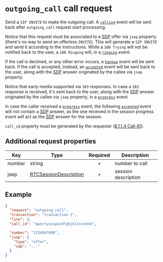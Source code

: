 # `outgoing_call` call request

Send a `SIP INVITE` to make the outgoing call. A [`calling`](../../events/call/calling.md) event will be sent back after `outgoing_call` request start processing.

Notice that this request must be associated to a [SDP](https://developer.mozilla.org/en-US/docs/Glossary/SDP) offer via `jsep` property (there's no way to send an offerless `INVITE`). This will generate a `SIP INVITE` and send it according to the instructions. While a `100 Trying` will not be notified back to the user, a `180 Ringing` will, in a [`ringing`](../../events/call/ringing.md) event.

If the call is declined, or any other error occurs, a [`hangup`](../../events/call/hangup.md) event will be sent back. If the call is accepted, instead, an [`accepted`](../../events/call/accepted.md) event will be sent back to the user, along with the [SDP](https://developer.mozilla.org/en-US/docs/Glossary/SDP) answer originated by the callee via `jsep` property.

Notice that early-media supported via `183` responses. In case a `183` response is received, it's sent back to the user, along with the [SDP](https://developer.mozilla.org/en-US/docs/Glossary/SDP) answer originated by the callee via `jsep` property, in a [`progress`](../../events/call/progress.md) event.

In case the caller received a [`progress`](../../events/call/progress.md) event, the following [`accepted`](../../events/call/accepted.md) event will not contain a [SDP](https://developer.mozilla.org/en-US/docs/Glossary/SDP) answer, as the one received in the session progress event will act as the [SDP](https://developer.mozilla.org/en-US/docs/Glossary/SDP) answer for the session.

`call_id` property must be generated by the requester ([8.1.1.4 Call-ID](https://www.rfc-editor.org/rfc/rfc3261#section-8.1.1.4)).

## Additional request properties

| Key | Type | Required | Description |
| --- | --- | :---: | --- |
| number | string | + | number to call |
| jsep | [RTCSessionDescription](https://developer.mozilla.org/en-US/docs/Web/API/RTCSessionDescription) | + | session description |

## Example

```json
{
  "request": "outgoing_call",
  "transaction": "transaction-1",
  "line": 0,
  "call_id": "qwertyuiopasdfghjklzxcvbnm",

  "number": "1234567890",
  "jsep": {
    "type": "offer",
    "sdp": "..."
  }
}
```
